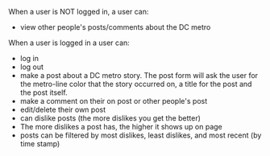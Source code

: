 When a user is NOT logged in, a user can:
- view other people's posts/comments about the DC metro

When a user is logged in a user can:

- log in
- log out
- make a post about a DC metro story. The post form will ask the user for the metro-line color that the story occurred on, a title for the post and the post itself.
- make a comment on their on post or other people's post
- edit/delete their own post
- can dislike posts (the more dislikes you get the better)
- The more dislikes a post has, the higher it shows up on page
- posts can be filtered by most dislikes, least dislikes, and most recent (by time stamp)

